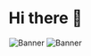 <h1 align="center">Hi there 👋</h1>

<div align="center">
<img src="https://artii.herokuapp.com/make?text=Ciao" alt="Banner"/>
<img src="https://source.unsplash.com/featured/640x480/?developer" alt="Banner"/>

<!--
**giganoide/giganoide** is a ✨ _special_ ✨ repository because its `README.md` (this file) appears on your GitHub profile.

Here are some ideas to get you started:

- 🔭 I’m currently working on ...
- 🌱 I’m currently learning ...
- 👯 I’m looking to collaborate on ...
- 🤔 I’m looking for help with ...
- 💬 Ask me about ...
- 📫 How to reach me: ...
- 😄 Pronouns: ...
- ⚡ Fun fact: ...
-->
